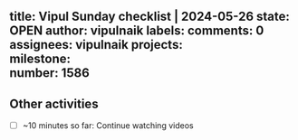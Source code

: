 title:	Vipul Sunday checklist | 2024-05-26
state:	OPEN
author:	vipulnaik
labels:	
comments:	0
assignees:	vipulnaik
projects:	
milestone:	
number:	1586
--
## Other activities

- [ ] ~10 minutes so far: Continue watching videos

